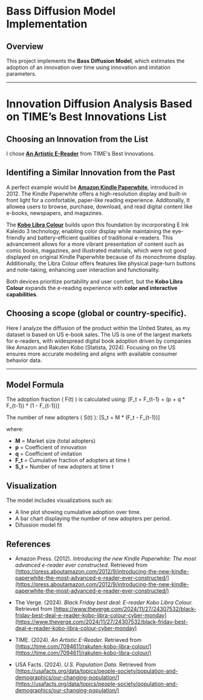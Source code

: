 # Bass Diffusion Model Implementation

## Overview
This project implements the **Bass Diffusion Model**, which estimates the adoption of an innovation over time using innovation and imitation parameters.

---

# Innovation Diffusion Analysis Based on TIME’s Best Innovations List

## Choosing an Innovation from the List
I chose **[An Artistic E-Reader](https://time.com/7094611/rakuten-kobo-libra-colour/)** from TIME's Best Innovations.

## Identifing a Similar Innovation from the Past
A perfect example would be **[Amazon Kindle Paperwhite](https://press.aboutamazon.com/2012/9/introducing-the-new-kindle-paperwhite-the-most-advanced-e-reader-ever-constructed/)**, introduced in 2012. The Kindle Paperwhite offers a high-resolution display and built-in front light for a comfortable, paper-like reading experience. Additonally, It allowea users to browse, purchase, download, and read digital content like e-books, newspapers, and magazines.

The **[Kobo Libra Colour](https://www.theverge.com/2024/11/27/24307532/black-friday-best-deal-e-reader-kobo-libra-colour-cyber-monday)** builds upon this foundation by incorporating E Ink Kaleido 3 technology, enabling color display while maintaining the eye-friendly and battery-efficient qualities of traditional e-readers. This advancement allows for a more vibrant presentation of content such as comic books, magazines, and illustrated materials, which were not good displayed on original Kindle Paperwhite because of its monochrome display. Additionally, the Libra Colour offers features like physical page-turn buttons and note-taking, enhancing user interaction and functionality.

Both devices prioritize portability and user comfort, but the **Kobo Libra Colour** expands the e-reading experience with **color and interactive capabilities**.

## Choosing a scope (global or country-specific).

Here I analyze the diffusion of the product within the United States, as my dataset is based on US e-book sales. The US is one of the largest markets for e-readers, with widespread digital book adoption driven by companies like Amazon and Rakuten Kobo (Statista, 2024). Focusing on the US ensures more accurate modeling and aligns with available consumer behavior data.


---

## Model Formula
The adoption fraction \( F(t) \) is calculated using:
[F_t = F_{t-1} + (p + q * F_{t-1}) * (1 - F_{t-1})]

The number of new adopters \( S(t) \):
[S_t = M *  (F_t - F_{t-1})]

where:
- **M** = Market size (total adopters)
- **p** = Coefficient of innovation
- **q** = Coefficient of imitation
- **F_t** = Cumulative fraction of adopters at time t
- **S_t** = Number of new adopters at time t


## Visualization
The model includes visualizations such as:
- A line plot showing cumulative adoption over time.
- A bar chart displaying the number of new adopters per period.
- Difussion model fit

## References  

- Amazon Press. (2012). *Introducing the new Kindle Paperwhite: The most advanced e-reader ever constructed.* Retrieved from [https://press.aboutamazon.com/2012/9/introducing-the-new-kindle-paperwhite-the-most-advanced-e-reader-ever-constructed/](https://press.aboutamazon.com/2012/9/introducing-the-new-kindle-paperwhite-the-most-advanced-e-reader-ever-constructed/)  

- The Verge. (2024). *Black Friday best deal: E-reader Kobo Libra Colour.* Retrieved from [https://www.theverge.com/2024/11/27/24307532/black-friday-best-deal-e-reader-kobo-libra-colour-cyber-monday](https://www.theverge.com/2024/11/27/24307532/black-friday-best-deal-e-reader-kobo-libra-colour-cyber-monday)  

- TIME. (2024). *An Artistic E-Reader.* Retrieved from [https://time.com/7094611/rakuten-kobo-libra-colour/](https://time.com/7094611/rakuten-kobo-libra-colour/)  

- USA Facts. (2024). *U.S. Population Data.* Retrieved from [https://usafacts.org/data/topics/people-society/population-and-demographics/our-changing-population/](https://usafacts.org/data/topics/people-society/population-and-demographics/our-changing-population/)  




